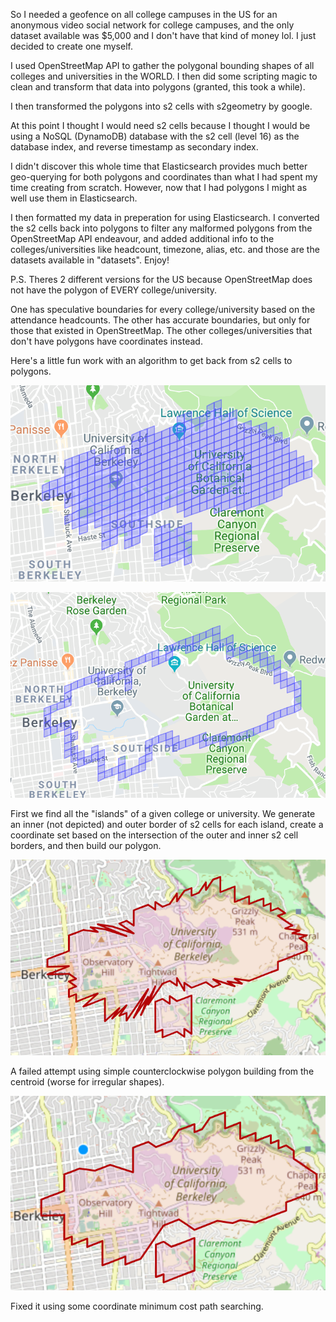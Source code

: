 So I needed a geofence on all college campuses in the US for an anonymous video social network for college campuses, and the only dataset available was $5,000 and I don't have that kind of money lol. I just decided to create one myself.

I used OpenStreetMap API to gather the polygonal bounding shapes of all colleges and universities in the WORLD. I then did some scripting magic to clean and transform that data into polygons (granted, this took a while).

I then transformed the polygons into s2 cells with s2geometry by google.

At this point I thought I would need s2 cells because I thought I would be using a NoSQL (DynamoDB) database with the s2 cell (level 16) as the database index, and reverse timestamp as secondary index. 

I didn't discover this whole time that Elasticsearch provides much better geo-querying for both polygons and coordinates than what I had spent my time creating from scratch. However, now that I had polygons I might as well use them in Elasticsearch.

I then formatted my data in preperation for using Elasticsearch. I converted the s2 cells back into polygons to filter any malformed polygons from the OpenStreetMap API endeavour, and added additional info to the colleges/universities like headcount, timezone, alias, etc. and those are the datasets available in "datasets". Enjoy!

P.S. 
Theres 2 different versions for the US because OpenStreetMap does not have the polygon of EVERY college/university. 

One has speculative boundaries for every college/university based on the attendance headcounts. The other has accurate boundaries, but only for those that existed in OpenStreetMap. The other colleges/universities that don't have polygons have coordinates instead.

Here's a little fun work with an algorithm to get back from s2 cells to polygons.

![Alt text](./Illustrations/s2CellsBerkeley.png "Berkeley S2 level 16")

![Alt text](./Illustrations/s2BorderCampus.png "Berkeley S2 Inner Border")

First we find all the "islands" of a given college or university. We generate an inner (not depicted) and outer border of s2 cells for each island, create a coordinate set based on the intersection of the outer and inner s2 cell borders, and then build our polygon.


![Alt text](./Illustrations/failedAttempt.png "Berkeley S2 level 16")

A failed attempt using simple counterclockwise polygon building from the centroid (worse for irregular shapes).

![Alt text](./Illustrations/s2ToPolygon.png "Berkeley S2 level 16")

Fixed it using some coordinate minimum cost path searching.




